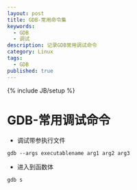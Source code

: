 ```yaml
---
layout: post
title: GDB-常用命令集
keywords:
  - GDB
  - 调试
description: 记录GDB常用调试命令
category: Linux
tags:
  - GDB
published: true
---
```

{% include JB/setup %}

# GDB-常用调试命令

* 调试带参执行文件
```
gdb --args executablename arg1 arg2 arg3
```
* 进入到函数体
```
gdb s
```

